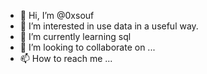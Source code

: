 - 👋 Hi, I’m @0xsouf
- 👀 I’m interested in use data in a useful way.
- 🌱 I’m currently learning sql 
- 💞️ I’m looking to collaborate on ...
- 📫 How to reach me ...

<!---
0xsouf/0xsouf is a ✨ special ✨ repository because its `README.md` (this file) appears on your GitHub profile.
You can click the Preview link to take a look at your changes.
--->

